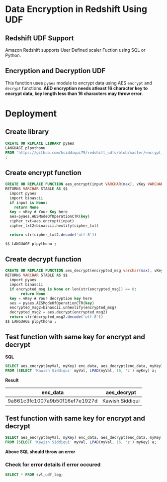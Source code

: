 # Data Encryption in Redshift Using UDF
## Redshift UDF Support
Amazon Redshift supports User Defined scaler Fuction using SQL or Python.

## Encryption and Decryption UDF
This function uses `pyaes` module to encrypt data using AES `encrypt` and `decrypt` functions.
**AED encryption needs atleast 16 character key to encrypt data, key length less than 16 characters may throw error.**


# Deployment 
## Create library
```SQL
CREATE OR REPLACE LIBRARY pyaes 
LANGUAGE plpythonu 
FROM 'https://github.com/ksiddiqui79/redshift_udfs/blob/master/encrypt_decrypt_udf/pyaes.zip?raw=true' 
;
```

## Create encrypt function
```SQL
CREATE OR REPLACE FUNCTION aes_encrypt(input VARCHAR(max), vKey VARCHAR(max)) 
RETURNS VARCHAR STABLE AS $$
  import pyaes 
  import binascii
  if input is None:
    return None  
  key = vKey # Your Key here
  aes=pyaes.AESModeOfOperationCTR(key)
  cipher_txt=aes.encrypt(input)
  cipher_txt2=binascii.hexlify(cipher_txt)

  return str(cipher_txt2.decode('utf-8'))

$$ LANGUAGE plpythonu ;
```

## Create decrypt function
```SQL
CREATE OR REPLACE FUNCTION aes_decrypt(encrypted_msg varchar(max), vKey VARCHAR(max))
RETURNS VARCHAR STABLE AS $$
  import pyaes
  import binascii
  if encrypted_msg is None or len(str(encrypted_msg)) == 0:
       return None
  key = vKey # Your decryption key here
  aes = pyaes.AESModeOfOperationCTR(key)
  encrypted_msg2=binascii.unhexlify(encrypted_msg)
  decrypted_msg2 = aes.decrypt(encrypted_msg2)
  return str(decrypted_msg2.decode('utf-8'))
$$ LANGUAGE plpythonu ;
```
## Test function with same key for encrypt and decrypt
**SQL**
```SQL
SELECT aes_encrypt(myVal, myKey) enc_data, aes_decrypt(enc_data, myKey)
FROM (SELECT 'Kawish Siddiqui' myVal, LPAD(myVal, 16, 'z') myKey) a;
```
**Result**

enc_data | aes_decrypt
-------- | ------------
9a861c3fc1007a9b50f16ef7e1927d | Kawish Siddiqui


## Test function with same key for encrypt and decrypt
```SQL
SELECT aes_encrypt(myVal, myKey) enc_data, aes_decrypt(enc_data, myKey||'x')
FROM (SELECT 'Kawish Siddiqui' myVal, LPAD(myVal, 16, 'z') myKey) a;
```
 **Above SQL should throw an error**

### Check for error details if error occured
```SQL
SELECT * FROM svl_udf_log;
```